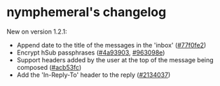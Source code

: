 # nymphemeral's changelog

New on version 1.2.1:

- Append date to the title of the messages in the 'inbox' ([#77f0fe2])
- Encrypt hSub passphrases ([#4a93903], [#963098e])
- Support headers added by the user at the top of the message being composed ([#acb53fc])
- Add the 'In-Reply-To' header to the reply ([#2134037])

[#77f0fe2]: https://github.com/felipedau/nymphemeral/commit/77f0fe2b7d8c7c9107fc316a8315f54d921ef770
[#4a93903]: https://github.com/felipedau/nymphemeral/commit/4a9390386acc89de6e3d17f03ccd4b5978bf151e
[#963098e]: https://github.com/felipedau/nymphemeral/commit/963098ea2f756cc45d1ff454ecef24666c04d46e
[#acb53fc]: https://github.com/felipedau/nymphemeral/commit/acb53fc1dda91ab26fbd1d39d9269f5d5c608eea
[#2134037]: https://github.com/felipedau/nymphemeral/commit/213403711275c0f12739c05b1dc3124fcdb11532
